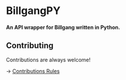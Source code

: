 # BillgangPY
#### An API wrapper for Billgang written in Python.

## Contributing

Contributions are always welcome!

-> [Contributions Rules](https://github.com/whoisnico/billgangpy/blob/main/CONTRIBUTION.md)

